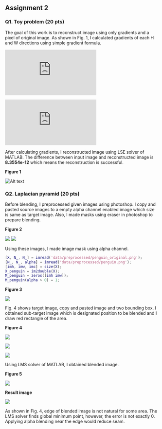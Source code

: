## Assignment 2
### Q1. Toy problem (20 pts)

The goal of this work is to reconstruct image using only gradients and a pixel of original image. As shown in Fig. 1, I calculated gradients of each H and W directions using simple gradient formula.

![\Large grad_h(h, w) = image(h+1, w) - image(h, w)](https://latex.codecogs.com/svg.latex?grad_h(h,%20w)%20=%20image(h+1,%20w)%20-%20image(h,%20w))

![\Large grad_h(h, w) = image(h+1, w) - image(h, w)](https://latex.codecogs.com/svg.latex?grad_w(h,%20w)%20=%20image(h,%20w+1)%20-%20image(h,%20w))

After calculating gradients, I reconstructed image using LSE solver of MATLAB.
The difference between input image and reconstructed image is **8.3554e-12** which means the reconstruction is successful.

**Figure 1**

![Alt text](/assignment3_result/results/Q1/figure/figure1.png)

### Q2. Laplacian pyramid (20 pts)

Before blending, I preprocessed given images using photoshop. I copy and pasted source images to a empty alpha channel enabled image which size is same as target image. Also, I made masks using eraser in photoshop to prepare blending.

**Figure 2**

![](/assignment3_result/data/preprocessed/chick_original.png)
![](/assignment3_result/data/preprocessed/chick.png)


Using these images, I made image mask using alpha channel.
```matlab
[X, N_, N_] = imread('data/preprocessed/penguin_original.png');
[N_, N_, alpha] = imread('data/preprocessed/penguin.png');
[imh, imw, imc] = size(X);
X_penguin = im2double(X);
M_penguin = zeros([imh imw]);
M_penguin(alpha > 0) = 1;
```

**Figure 3**

![](/assignment3_result/results/Q2/figure/figure1.png)


Fig. 4 shows target image, copy and pasted image and two bounding box. I obtained sub-target image which is designated position to be blended and I draw red rectangle of the area.

**Figure 4**

![](/assignment3_result/results/Q2/figure/figure2.png)

![](/assignment3_result/results/Q2/figure/figure3.png)

![](/assignment3_result/results/Q2/figure/figure4.png)


Using LMS solver of MATLAB, I obtained blended image.

**Figure 5**

![](/assignment3_result/results/Q2/figure/figure5.png)


**Result image**

![](/assignment3_result/results/Q2/Q2_blended_image.png)


As shown in Fig. 4, edge of blended image is not natural for some area. The LMS solver finds global minimum point, however, the error is not exactly 0. Applying alpha blending near the edge would reduce seam.



